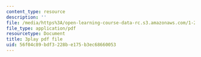 ```yaml
---
content_type: resource
description: ''
file: /media/https%3A/open-learning-course-data-rc.s3.amazonaws.com/1-258j-public-transportation-systems-spring-2017/56f04c89bdf3228be175b3ec68660053_Wlz_17id1BM.pdf
file_type: application/pdf
resourcetype: Document
title: 3play pdf file
uid: 56f04c89-bdf3-228b-e175-b3ec68660053
---
```

